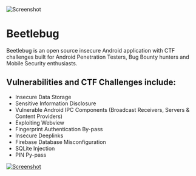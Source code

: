 ![Screenshot](https://hafiz.ng/wp-content/uploads/2022/03/github_header.png)

# Beetlebug
Beetlebug is an open source insecure Android application with CTF challenges built for Android Penetration Testers, Bug Bounty hunters and Mobile Security enthusiasts. 


## Vulnerabilities and CTF Challenges include:

- Insecure Data Storage
- Sensitive Information Disclosure
- Vulnerable Android IPC Components (Broadcast Receivers, Servers & Content Providers)
- Exploiting Webview
- Fingerprint Authentication By-pass
- Insecure Deeplinks
- Firebase Database Misconfiguration
- SQLite Injection
- PIN Py-pass

[![Screenshot](https://hafiz.ng/wp-content/uploads/2022/03/beetlebug-button-e1647254402542.png)](https://pages.github.com/)

